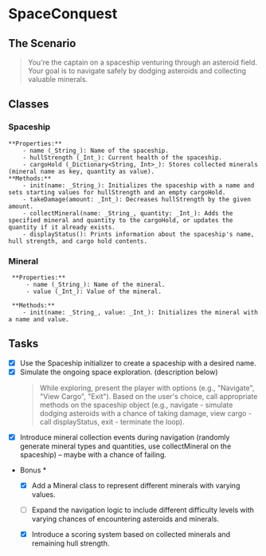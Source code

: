  # SpaceConquest
 
 ## The Scenario 
 > You're the captain on a spaceship venturing through an asteroid field. Your goal is to navigate safely by dodging asteroids and collecting valuable minerals.
 
 ## Classes 
 ### Spaceship
    **Properties:**
        - name (_String_): Name of the spaceship.
        - hullStrength (_Int_): Current health of the spaceship.
        - cargoHold (_Dictionary<String, Int>_): Stores collected minerals (mineral name as key, quantity as value).
    **Methods:**
        - init(name: _String_): Initializes the spaceship with a name and sets starting values for hullStrength and an empty cargoHold.
        - takeDamage(amount: _Int_): Decreases hullStrength by the given amount.
        - collectMineral(name: _String_, quantity: _Int_): Adds the specified mineral and quantity to the cargoHold, or updates the quantity if it already exists.
        - displayStatus(): Prints information about the spaceship's name, hull strength, and cargo hold contents.
 
 ### Mineral
     **Properties:**
         - name (_String_): Name of the mineral.
         - value (_Int_): Value of the mineral.
     
     **Methods:**
        - init(name: _String_, value: _Int_): Initializes the mineral with a name and value.
 
## Tasks
 - [x] Use the Spaceship initializer to create a spaceship with a desired name.
 - [x] Simulate the ongoing space exploration. (description below)
   > While exploring, present the player with options (e.g., "Navigate", "View Cargo", "Exit").
   > Based on the user's choice, call appropriate methods on the spaceship object (e.g., navigate - simulate dodging asteroids with a chance of taking damage, view cargo - call displayStatus, exit - terminate the loop).       
 - [x] Introduce mineral collection events during navigation (randomly generate mineral types and quantities, use collectMineral on the spaceship) – maybe with a chance of failing.

 * Bonus *
    - [x] Add a Mineral class to represent different minerals with varying values.
    - [ ] Expand the navigation logic to include different difficulty levels with varying chances of encountering asteroids and minerals.
    - [x] Introduce a scoring system based on collected minerals and remaining hull strength.
 
